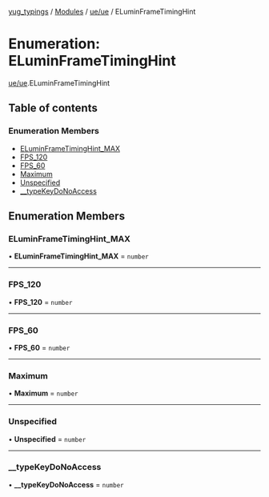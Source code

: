 [yug_typings](../README.md) / [Modules](../modules.md) / [ue/ue](../modules/ue_ue.md) / ELuminFrameTimingHint

# Enumeration: ELuminFrameTimingHint

[ue/ue](../modules/ue_ue.md).ELuminFrameTimingHint

## Table of contents

### Enumeration Members

- [ELuminFrameTimingHint\_MAX](ue_ue.ELuminFrameTimingHint.md#eluminframetiminghint_max)
- [FPS\_120](ue_ue.ELuminFrameTimingHint.md#fps_120)
- [FPS\_60](ue_ue.ELuminFrameTimingHint.md#fps_60)
- [Maximum](ue_ue.ELuminFrameTimingHint.md#maximum)
- [Unspecified](ue_ue.ELuminFrameTimingHint.md#unspecified)
- [\_\_typeKeyDoNoAccess](ue_ue.ELuminFrameTimingHint.md#__typekeydonoaccess)

## Enumeration Members

### ELuminFrameTimingHint\_MAX

• **ELuminFrameTimingHint\_MAX** = `number`

___

### FPS\_120

• **FPS\_120** = `number`

___

### FPS\_60

• **FPS\_60** = `number`

___

### Maximum

• **Maximum** = `number`

___

### Unspecified

• **Unspecified** = `number`

___

### \_\_typeKeyDoNoAccess

• **\_\_typeKeyDoNoAccess** = `number`
